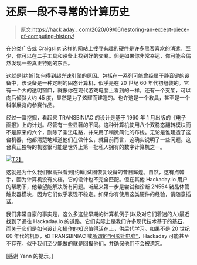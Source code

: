 # 还原一段不寻常的计算历史

> 原文:[https://hack aday . com/2020/09/06/restoring-an-except-piece-of-computing-history/](https://hackaday.com/2020/09/06/restoring-an-unusual-piece-of-computing-history/)

在分类广告或 Craigslist 这样的网站上搜寻有趣的硬件是许多黑客喜欢的消遣。至少，你可以在二手工具和设备上找到好的交易。但是如果你非常幸运，你可能会偶然发现一些真正特别的东西。

这就是[约翰]如何得到超光速引擎的原因。包括在一系列可能曾经属于静音键的设备中，该设备是一种定制的固态计算机，似乎是在 20 世纪 60 年代初组装的。它有一个大的透明窗口，就像你在现代游戏电脑上看到的一样，还有一个支架，可以向后倾斜大约 45 度，显然是为了炫耀而建造的。也许这是一个教具，甚至是一个科学展览的参赛作品。

经过一番挖掘，看起来 TRANSBINIAC 的设计是基于 1960 年 1 月出版的《电子画报》上的计划。尽管有一些显著的不同。这种计算机使用八个双稳态翻转模块而不是原来的六个，删除了乘法电路，并采用了稍微简化的布线。无论是谁建造了这台机器，他都清楚地知道他们在做什么，就目前而言，这确实说明了一些问题。这台真正独特的机器很可能是世界上第一批私人拥有的数字计算机之一。

[![](../Images/f01155b55861053eaf7bf4e515912ce9.png)T2】](https://hackaday.com/wp-content/uploads/2020/09/transbiniac_detail.jpg)

这就是为什么我们很高兴看到[约翰]试图恢复设备的昔日辉煌。自然，这有点棘手，因为计算机没有文档，它的设计也不完全匹配。但在其他 Hackaday.io 用户的帮助下，他希望能解决所有问题。听起来第一步是尝试和诊断 2N554 锗晶体管触发器模块，因为它们似乎表现不稳定。如果你有使用这类硬件的经验，请随意插话。

我们非常自豪的事实是，这么多这些早期的计算机例子(以及对它们着迷的人)最近找到了通往 Hackaday.io 的道路。它们实际上是我们许多现代技术基于的[基石](https://hackaday.io/project/20781-gigatron-ttl-microcomputer)，而[关于它们是如何设计和操作的知识值得活在](https://hackaday.io/project/8449-hackaday-ttlers)上，供后代学习。如果不是 20 世纪 60 年代的机器，如 TRANSBINIAC 或[所谓的“回形针电脑”](https://hackaday.io/project/168833-wdc-1-a-working-digital-computer)，Hackaday 可能甚至不存在。似乎我们至少能做的就是回报他们，并确保他们不会被遗忘。

[感谢 Yann 的提示。]